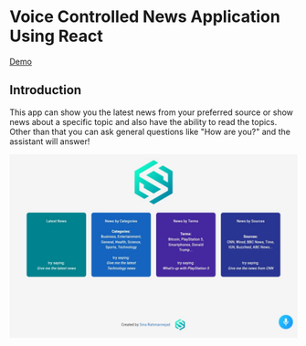 # Voice Controlled News Application Using React
<a href="https://voice-controlled-news.herokuapp.com/" target="blank">Demo</a>
## Introduction
This app can show you the latest news from your preferred source or show news about a specific topic and also have the ability to read the topics. Other than that you can ask general questions like "How are you?" and the assistant will answer!

![Voice Controlled React News Application](https://github.com/sinarahmany/Voice-Controlled-News-Application/blob/main/src/media/Voice-Controlled-News-Application.jpg?raw=true)
